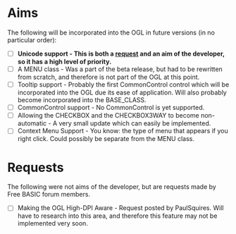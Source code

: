 # Aims
The following will be incorporated into the OGL in future versions (in no particular order):
- [ ] **Unicode support - This is both a [request](http://www.freebasic.net/forum/viewtopic.php?f=8&t=25207&p=226518) and an aim of the developer, so it has a high level of priority.**
- [ ] A MENU class - Was a part of the beta release, but had to be rewritten from scratch, and therefore is not part of the OGL at this point.
- [ ] Tooltip support - Probably the first CommonControl control which will be incorporated into the OGL due its ease of application. Will also probably become incorporated into the BASE_CLASS.
- [ ] CommonControl support - No CommonControl is yet supported.
- [ ] Allowing the CHECKBOX and the CHECKBOX3WAY to become non-automatic - A very small update which can easily be implemented.
- [ ] Context Menu Support - You know: the type of menu that appears if you right click. Could possibly be separate from the MENU class.

# Requests
The following were not aims of the developer, but are requests made by Free BASIC forum members.
- [ ] Making the OGL High-DPI Aware - Request posted by PaulSquires. Will have to research into this area, and therefore this feature may not be implemented very soon.
